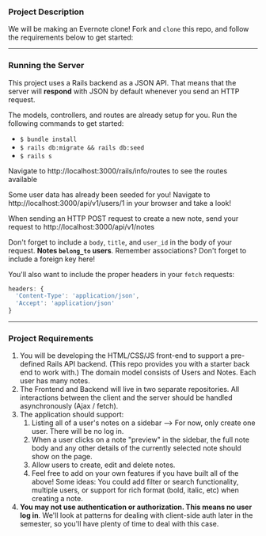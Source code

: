 ### Project Description

We will be making an Evernote clone!  Fork and `clone` this repo, and follow the requirements below to get started:

---

### Running the Server

This project uses a Rails backend as a JSON API. That means that the server will **respond** with JSON by default whenever you send an HTTP request.

The models, controllers, and routes are already setup for you. Run the following commands to get started:

- `$ bundle install`
- `$ rails db:migrate && rails db:seed`
- `$ rails s`

Navigate to http://localhost:3000/rails/info/routes to see the routes available

Some user data has already been seeded for you! Navigate to http://localhost:3000/api/v1/users/1 in your browser and take a look!

When sending an HTTP POST request to create a new note, send your request to http://localhost:3000/api/v1/notes

Don't forget to include a `body`, `title`, and `user_id` in the body of your request. **Notes `belong_to` users**. Remember associations? Don't forget to include a foreign key here!

You'll also want to include the proper headers in your `fetch` requests:

```js
headers: {
  'Content-Type': 'application/json',
  'Accept': 'application/json'
}
```

---

### Project Requirements
1. You will be developing the HTML/CSS/JS front-end to support a pre-defined Rails API backend. (This repo provides you with a starter back end to work with.) The domain model consists of Users and Notes. Each user has many notes.
2. The Frontend and Backend will live in two separate repositories. All interactions between the client and the server should be handled asynchronously (Ajax / fetch).
3. The application should support:
    1. Listing all of a user's notes on a sidebar -->  For now, only create one user.  There will be no log in.
    2. When a user clicks on a note "preview" in the sidebar, the full note body and any other details of the currently selected note should show on the page.  
    3. Allow users to create, edit and delete notes.
    4. Feel free to add on your own features if you have built all of the above!  Some ideas:  You could add filter or search functionality, multiple users, or support for rich format (bold, italic, etc) when creating a note.
4. **You may not use authentication or authorization. This means no user log in**. We'll look at patterns for dealing with client-side auth later in the semester, so you'll have plenty of time to deal with this case.
